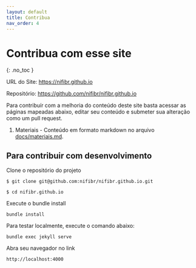 ```yaml
---
layout: default
title: Contribua
nav_order: 4
---
```


# Contribua com esse site
{: .no_toc }

URL do Site: https://nifibr.github.io

Repositório: https://github.com/nifibr/nifibr.github.io

Para contribuír com a melhoria do conteúdo deste site basta acessar as páginas mapeadas abaixo, editar seu conteúdo e submeter sua alteração como um pull request.

1. Materiais - Conteúdo em formato markdown no arquivo [docs/materiais.md](https://github.com/nifibr/nifibr.github.io/blob/main/docs/materiais.md).

## Para contribuir com desenvolvimento

Clone o repositório do projeto
```
$ git clone git@github.com:nifibr/nifibr.github.io.git

$ cd nifibr.github.io
```

Execute o bundle install
```
bundle install 
```

Para testar localmente, execute o comando abaixo:
```
bundle exec jekyll serve
```

Abra seu navegador no link 
```
http://localhost:4000
```